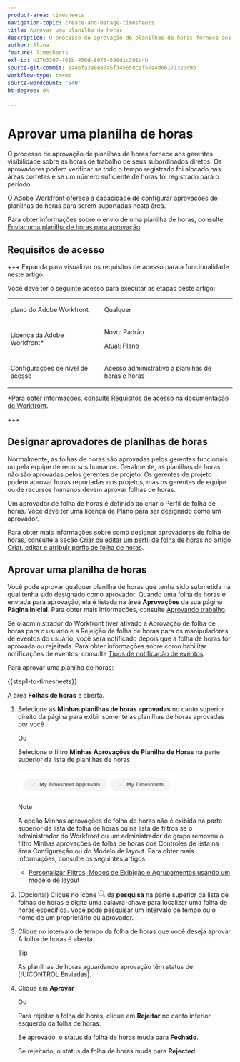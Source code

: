 ```yaml
---
product-area: timesheets
navigation-topic: create-and-manage-timesheets
title: Aprovar uma planilha de horas
description: O processo de aprovação de planilhas de horas fornece aos gerentes visibilidade sobre as horas de trabalho de seus subordinados diretos. Os aprovadores podem verificar se todo o tempo registrado foi alocado nas áreas corretas e se um número suficiente de horas foi registrado para o período.
author: Alina
feature: Timesheets
exl-id: b27b3307-f61b-456d-8076-590d1c391b4b
source-git-commit: 1a46fa3a8e87a5f345558cef57a4d66171320c9b
workflow-type: tm+mt
source-wordcount: '540'
ht-degree: 0%

---
```


# Aprovar uma planilha de horas

<!--Audited: 8/2024-->

O processo de aprovação de planilhas de horas fornece aos gerentes visibilidade sobre as horas de trabalho de seus subordinados diretos. Os aprovadores podem verificar se todo o tempo registrado foi alocado nas áreas corretas e se um número suficiente de horas foi registrado para o período.

O Adobe Workfront oferece a capacidade de configurar aprovações de planilhas de horas para serem suportadas nesta área.

Para obter informações sobre o envio de uma planilha de horas, consulte [Enviar uma planilha de horas para aprovação](../../timesheets/create-and-manage-timesheets/submit-timesheet-for-approval.md).

## Requisitos de acesso

+++ Expanda para visualizar os requisitos de acesso para a funcionalidade neste artigo.

Você deve ter o seguinte acesso para executar as etapas deste artigo:

<table style="table-layout:auto"> 
 <col> 
 </col> 
 <col> 
 </col> 
 <tbody> 
  <tr> 
   <td role="rowheader"><p>plano do Adobe Workfront</p></td> 
   <td> <p>Qualquer</p> </td> 
  </tr> 
  <tr> 
   <td role="rowheader"><p>Licença da Adobe Workfront*</p></td> 
   <td> <p>Novo: Padrão</p>
   <p>Atual: Plano </p> 
   <tr> 
   <td role="rowheader">Configurações de nível de acesso</td> 
   <td> <p>Acesso administrativo a planilhas de horas e horas </p> </td> 
  </tr>

</td> 
  </tr> 
 </tbody> 
</table>

*Para obter informações, consulte [Requisitos de acesso na documentação do Workfront](/help/quicksilver/administration-and-setup/add-users/access-levels-and-object-permissions/access-level-requirements-in-documentation.md).

+++

## Designar aprovadores de planilhas de horas

Normalmente, as folhas de horas são aprovadas pelos gerentes funcionais ou pela equipe de recursos humanos. Geralmente, as planilhas de horas não são aprovadas pelos gerentes de projeto. Os gerentes de projeto podem aprovar horas reportadas nos projetos, mas os gerentes de equipe ou de recursos humanos devem aprovar folhas de horas.

Um aprovador de folha de horas é definido ao criar o Perfil de folha de horas. Você deve ter uma licença de Plano para ser designado como um aprovador.

Para obter mais informações sobre como designar aprovadores de folha de horas, consulte a seção [Criar ou editar um perfil de folha de horas](../../timesheets/create-and-manage-timesheets/create-timesheet-profiles.md#create) no artigo [Criar, editar e atribuir perfis de folha de horas](../../timesheets/create-and-manage-timesheets/create-timesheet-profiles.md).

## Aprovar uma planilha de horas

Você pode aprovar qualquer planilha de horas que tenha sido submetida na qual tenha sido designado como aprovador. Quando uma folha de horas é enviada para aprovação, ela é listada na área **Aprovações** da sua página **Página inicial**. Para obter mais informações, consulte [Aprovando trabalho](../../review-and-approve-work/manage-approvals/approving-work.md).

Se o administrador do Workfront tiver ativado a Aprovação de folha de horas para o usuário e a Rejeição de folha de horas para os manipuladores de eventos do usuário, você será notificado depois que a folha de horas for aprovada ou rejeitada. Para obter informações sobre como habilitar notificações de eventos, consulte [Tipos de notificação de eventos](../../administration-and-setup/manage-workfront/emails/event-notifications-available-in-wf.md).

Para aprovar uma planilha de horas:

{{step1-to-timesheets}}

A área **Folhas de horas** é aberta.

1. Selecione as **Minhas planilhas de horas aprovadas** no canto superior direito da página para exibir somente as planilhas de horas aprovadas por você

   Ou

   Selecione o filtro **Minhas Aprovações de Planilha de Horas** na parte superior da lista de planilhas de horas.

   ![](assets/my-timesheet-approvals-my-timesheets-pills-on-timesheets-list-nwe-350x58.png)

   >[!NOTE]
   >
   >A opção Minhas aprovações de folha de horas não é exibida na parte superior da lista de folha de horas ou na lista de filtros se o administrador do Workfront ou um administrador de grupo removeu o filtro Minhas aprovações de folha de horas dos Controles de lista na área Configuração ou do Modelo de layout. Para obter mais informações, consulte os seguintes artigos:
   >
   >   
   >   
   >   * [Personalizar Filtros, Modos de Exibição e Agrupamentos usando um modelo de layout](../../administration-and-setup/customize-workfront/use-layout-templates/customize-fvg-list-controls-layout-template.md)
   >   
   >

1. (Opcional) Clique no ícone ![](assets/search-icon.png) da **pesquisa** na parte superior da lista de folhas de horas e digite uma palavra-chave para localizar uma folha de horas específica. Você pode pesquisar um intervalo de tempo ou o nome de um proprietário ou aprovador.
1. Clique no intervalo de tempo da folha de horas que você deseja aprovar. A folha de horas é aberta.

   >[!TIP]
   >
   >As planilhas de horas aguardando aprovação têm status de [!UICONTROL Enviadas].


1. Clique em **Aprovar**

   Ou

   Para rejeitar a folha de horas, clique em **Rejeitar** no canto inferior esquerdo da folha de horas.

   Se aprovado, o status da folha de horas muda para **Fechado**.

   Se rejeitado, o status da folha de horas muda para **Rejected**.
